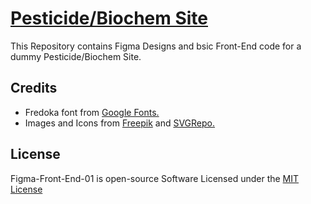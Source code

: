 # [Pesticide/Biochem Site](https://praashoo7.github.io/Figma-Front-End-01/)

This Repository contains Figma Designs and bsic Front-End code for a dummy Pesticide/Biochem Site.<br>



## Credits

  - Fredoka font from [Google Fonts.](https://fonts.google.com/specimen/Fredoka?preview.text=At%20the%20first%20page%20choose%20a%20card%20in%20your%20mind.&query=Fredoka&stroke=Sans+Serif)
  - Images and Icons from [Freepik](https://www.freepik.com/) and [SVGRepo.](https://www.svgrepo.com/)


## License

Figma-Front-End-01 is open-source Software Licensed under the [MIT License](https://github.com/Praashoo7/Figma-Front-End-01/blob/main/LICENSE)
